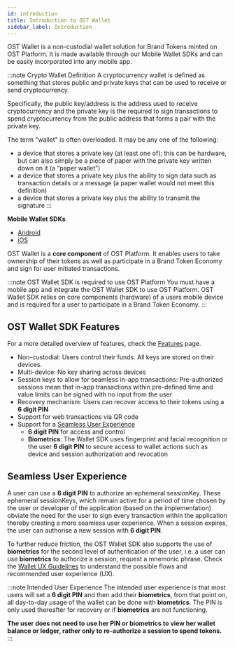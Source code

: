 ```yaml
---
id: introduction
title: Introduction to OST Wallet
sidebar_label: Introduction
---
```


OST Wallet is a non-custodial wallet solution for Brand Tokens minted on OST Platform. It is made available through our Mobile Wallet SDKs and can be easily incorporated into any mobile app.

:::note Crypto Wallet Definition
A cryptocurrency wallet is defined as something that stores public and private keys that can be used to receive or send cryptocurrency. 

Specifically, the public key/address is the address used to receive cryptocurrency and the private key is the required to sign transactions to spend cryptocurrency from the public address that forms a pair with the private key.

The term "wallet" is often overloaded. It may be any one of the following: 
* a device that stores a private key (at least one of); this can be hardware, but can also simply be a piece of paper with the private key written down on it (a “paper wallet”) 
* a device that stores a private key plus the ability to sign data such as transaction details or a message (a paper wallet would not meet this definition) 
* a device that stores a private key plus the ability to transmit the signature
:::

**Mobile Wallet SDKs**
* [Android](/platform/docs/sdk/mobile-wallet-sdks/android/) 
* [iOS](/platform/docs/sdk/mobile-wallet-sdks/iOS)

OST Wallet is a **core component** of OST Platform. It enables users to take ownership of their tokens as well as participate in a Brand Token Economy and sign for user initiated transactions.

:::note OST Wallet SDK is required to use OST Platform
You must have a mobile app and integrate the OST Wallet SDK to use OST Platform. OST Wallet SDK relies on core components (hardware) of a users mobile device and is required for a user to participate in a Brand Token Economy.
:::

## OST Wallet SDK Features
For a more detailed overview of features, check the [Features](/platform/docs/wallet/features/) page.
* Non-custodial: Users control their funds. All keys are stored on their devices.
* Multi-device: No key sharing across devices
* Session keys to allow for seamless in-app transactions: Pre-authorized sessions mean that in-app transactions within pre-defined time and value limits can be signed with no input from the user
* Recovery mechanism: Users can recover access to their tokens using a **6 digit PIN**
* Support for web transactions via QR code
* Support for a [Seamless User Experience](/platform/docs/wallet/introduction/#seamless-user-experience)
    * **6 digit PIN** for access and control
    * **Biometrics**: The Wallet SDK uses fingerprint and facial recognition or the user **6 digit PIN** to secure access to wallet actions such as device and session authorization and revocation

## Seamless User Experience
A user can use a **6 digit PIN** to authorize an ephemeral sessionKey. These ephemeral sessionKeys, which remain active for a period of time chosen by the user or developer of the application (based on the implementation) obviate the need for the user to sign every transaction within the application thereby creating a more seamless user experience. When a session expires, the user can authorise a new session with **6 digit PIN**.

To further reduce friction, the OST Wallet SDK also supports the use of **biometrics** for the second level of authentication of the user, i.e. a user can use **biometrics** to authorize a session, request a mnemonic phrase. Check the [Wallet UX Guidelines](/platform/docs/wallet/ux/) to understand the possible flows and recommended user experience (UX).

:::note Intended User Experience
The intended user experience is that most users will set a **6 digit PIN** and then add their **biometrics**, from that point on, all day-to-day usage of the wallet can be done with **biometrics**. The PIN is only used thereafter for recovery or if **biometrics** are not functioning. 

**The user does not need to use her PIN or **biometrics** to view her wallet balance or ledger, rather only to re-authorize a session to spend tokens.**
:::